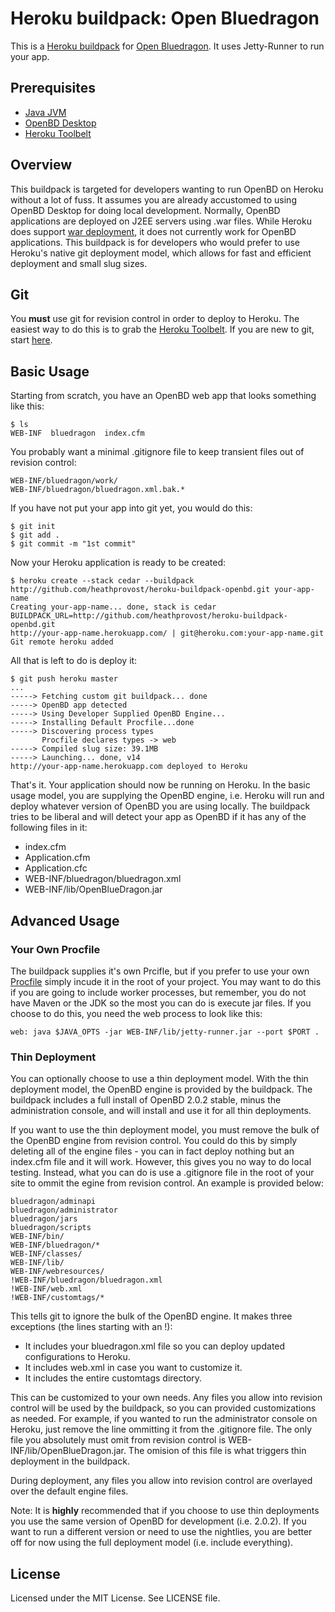 Heroku buildpack: Open Bluedragon
=========================

This is a [Heroku buildpack](http://devcenter.heroku.com/articles/buildpack) for [Open Bluedragon](http://openbd.org/). It uses Jetty-Runner to run your app.

Prerequisites
-----

* [Java JVM](http://www.java.com/en/download/index.jsp)
* [OpenBD Desktop](http://openbd.org/downloads/)
* [Heroku Toolbelt](https://toolbelt.heroku.com/)

Overview
-----

This buildpack is targeted for developers wanting to run OpenBD on Heroku without a lot of fuss. It assumes you are already accustomed to using OpenBD Desktop for doing local development. Normally, OpenBD applications
are deployed on J2EE servers using .war files. While Heroku does support [war deployment](https://devcenter.heroku.com/articles/war-deployment), it does not currently work for OpenBD applications. This buildpack is for developers who would prefer to use Heroku's native git deployment model, which allows for fast and efficient
deployment and small slug sizes.

Git
-----

You **must** use git for revision control in order to deploy to Heroku. The easiest way to do this is to grab
the [Heroku Toolbelt](https://toolbelt.heroku.com/). If you are new to git, start [here](https://devcenter.heroku.com/articles/git).

Basic Usage
-----

Starting from scratch, you have an OpenBD web app that looks something like this:

    $ ls
    WEB-INF  bluedragon  index.cfm

You probably want a minimal .gitignore file to keep transient files out of revision control:

    WEB-INF/bluedragon/work/
    WEB-INF/bluedragon/bluedragon.xml.bak.*  

If you have not put your app into git yet, you would do this:

    $ git init
    $ git add .
    $ git commit -m "1st commit"

Now your Heroku application is ready to be created:

    $ heroku create --stack cedar --buildpack http://github.com/heathprovost/heroku-buildpack-openbd.git your-app-name
    Creating your-app-name... done, stack is cedar
    BUILDPACK_URL=http://github.com/heathprovost/heroku-buildpack-openbd.git
    http://your-app-name.herokuapp.com/ | git@heroku.com:your-app-name.git
    Git remote heroku added

All that is left to do is deploy it:    

    $ git push heroku master
    ...
    -----> Fetching custom git buildpack... done
    -----> OpenBD app detected
    -----> Using Developer Supplied OpenBD Engine...
    -----> Installing Default Procfile...done
    -----> Discovering process types
           Procfile declares types -> web
    -----> Compiled slug size: 39.1MB
    -----> Launching... done, v14
    http://your-app-name.herokuapp.com deployed to Heroku

That's it. Your application should now be running on Heroku. In the basic usage model, you are supplying the OpenBD engine, i.e. Heroku will run and deploy whatever version of OpenBD you are using locally. The buildpack tries to be liberal and will detect your app as OpenBD if it has any of the following files in it:

* index.cfm
* Application.cfm
* Application.cfc
* WEB-INF/bluedragon/bluedragon.xml
* WEB-INF/lib/OpenBlueDragon.jar

Advanced Usage
-------

### Your Own Procfile

The buildpack supplies it's own Prcifle, but if you prefer to use your own [Procfile](https://devcenter.heroku.com/articles/procfile) simply incude it in the root of your project. You may want to do this if you are going to include worker processes, but remember, you do not have Maven or the JDK so the most you can do is execute jar files. If you choose to do this, you need the web process to look like this:

    web: java $JAVA_OPTS -jar WEB-INF/lib/jetty-runner.jar --port $PORT .

### Thin Deployment

You can optionally choose to use a thin deployment model. With the thin deployment model, the OpenBD
engine is provided by the buildpack. The buildpack includes a full install of OpenBD 2.0.2 stable, minus the administration console, and will install and use it for all thin deployments.

If you want to use the thin deployment model, you must remove the bulk of the OpenBD engine from revision control. You could do this by simply deleting all of the engine files - you can in fact deploy nothing but an index.cfm file and it will work. However, this gives you no way to do local testing. Instead, what you can do is use a .gitignore file in the root of your site to ommit the egine from revision control. An example is provided below:

    bluedragon/adminapi
    bluedragon/administrator
    bluedragon/jars
    bluedragon/scripts
    WEB-INF/bin/
    WEB-INF/bluedragon/*
    WEB-INF/classes/
    WEB-INF/lib/
    WEB-INF/webresources/
    !WEB-INF/bluedragon/bluedragon.xml
    !WEB-INF/web.xml
    !WEB-INF/customtags/*

This tells git to ignore the bulk of the OpenBD engine. It makes three exceptions (the lines starting with an !):

* It includes your bluedragon.xml file so you can deploy updated configurations to Heroku.
* It includes web.xml in case you want to customize it.
* It includes the entire customtags directory.

This can be customized to your own needs. Any files you allow into revision control will be used by the buildpack, so you can provided customizations as needed. For example, if you wanted to run the administrator console on Heroku, just remove the line ommitting it from the .gitignore file. The only file you absolutely
must omit from revision control is WEB-INF/lib/OpenBlueDragon.jar. The omision of this file is what triggers
thin deployment in the buildpack.

During deployment, any files you allow into revision control are overlayed over the default engine files.

Note: It is **highly** recommended that if you choose to use thin deployments you use the same version of OpenBD
for development (i.e. 2.0.2). If you want to run a different version or need to use the nightlies, you are better
off for now using the full deployment model (i.e. include everything).

License
-------

Licensed under the MIT License. See LICENSE file.
